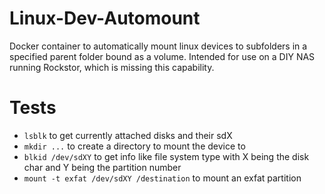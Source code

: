 # Linux-Dev-Automount
Docker container to automatically mount linux devices to subfolders in a specified parent folder bound as a volume.
Intended for use on a DIY NAS running Rockstor, which is missing this capability.

# Tests
- `lsblk` to get currently attached disks and their sdX
- `mkdir ...` to create a directory to mount the device to
- `blkid /dev/sdXY` to get info like file system type with X being the disk char and Y being the partition number
- `mount -t exfat /dev/sdXY /destination` to mount an exfat partition 
